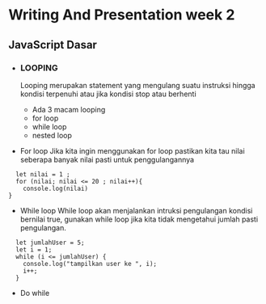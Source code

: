# Writing And Presentation week 2

## **JavaScript Dasar**
- ### LOOPING
  Looping merupakan statement yang mengulang suatu instruksi hingga kondisi terpenuhi atau jika kondisi stop atau berhenti

  - Ada 3 macam looping
   - for loop
   - while loop
   - nested loop

- For loop
   Jika kita ingin menggunakan for loop pastikan kita tau nilai seberapa banyak nilai pasti untuk penggulangannya
```
  let nilai = 1 ; 
  for (nilai; nilai <= 20 ; nilai++){
    console.log(nilai) 
} 
```

- While loop
  While loop akan menjalankan intruksi pengulangan kondisi bernilai true, gunakan while loop jika kita tidak mengetahui jumlah pasti pengulangan.

```
  let jumlahUser = 5;
  let i = 1;
  while (i <= jumlahUser) {
    console.log("tampilkan user ke ", i);
    i++; 
  }
```

- Do while
  

